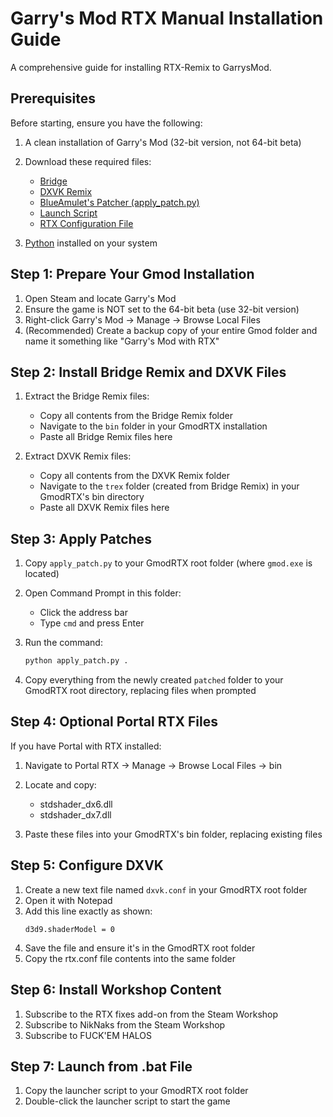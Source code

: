 # Garry's Mod RTX Manual Installation Guide

A comprehensive guide for installing RTX-Remix to GarrysMod. 

## Prerequisites

Before starting, ensure you have the following:

1. A clean installation of Garry's Mod (32-bit version, not 64-bit beta)

2. Download these required files:
   - [Bridge](https://github.com/NVIDIAGameWorks/bridge-remix)
   - [DXVK Remix](https://github.com/NVIDIAGameWorks/dxvk-remix)
   - [BlueAmulet's Patcher (apply_patch.py)](https://raw.githubusercontent.com/BlueAmulet/SourceRTXTweaks/main/applypatch.py)
   - [Launch Script](https://xenthio.github.io/stuff/launcher_workshop_fullscreen_new.bat)
   - [RTX Configuration File](https://raw.githubusercontent.com/skurtyyskirts/GmodRTX/refs/heads/main/rtx.conf)

3. [Python](https://www.python.org/downloads/) installed on your system

## Step 1: Prepare Your Gmod Installation

1. Open Steam and locate Garry's Mod
2. Ensure the game is NOT set to the 64-bit beta (use 32-bit version)
3. Right-click Garry's Mod → Manage → Browse Local Files
4. (Recommended) Create a backup copy of your entire Gmod folder and name it something like "Garry's Mod with RTX"

## Step 2: Install Bridge Remix and DXVK Files

1. Extract the Bridge Remix files:
   - Copy all contents from the Bridge Remix folder
   - Navigate to the `bin` folder in your GmodRTX installation
   - Paste all Bridge Remix files here

2. Extract DXVK Remix files:
   - Copy all contents from the DXVK Remix folder
   - Navigate to the `trex` folder (created from Bridge Remix) in your GmodRTX's bin directory
   - Paste all DXVK Remix files here

## Step 3: Apply Patches

1. Copy `apply_patch.py` to your GmodRTX root folder (where `gmod.exe` is located)

2. Open Command Prompt in this folder:
   - Click the address bar
   - Type `cmd` and press Enter

3. Run the command:
   ```bash
   python apply_patch.py .
   ```

4. Copy everything from the newly created `patched` folder to your GmodRTX root directory, replacing files when prompted

## Step 4: Optional Portal RTX Files

If you have Portal with RTX installed:

1. Navigate to Portal RTX → Manage → Browse Local Files → bin

2. Locate and copy:
   - stdshader_dx6.dll
   - stdshader_dx7.dll

3. Paste these files into your GmodRTX's bin folder, replacing existing files

## Step 5: Configure DXVK

1. Create a new text file named `dxvk.conf` in your GmodRTX root folder
2. Open it with Notepad
3. Add this line exactly as shown:
   ```
   d3d9.shaderModel = 0
   ```
4. Save the file and ensure it's in the GmodRTX root folder
5. Copy the rtx.conf file contents into the same folder

## Step 6: Install Workshop Content

1. Subscribe to the RTX fixes add-on from the Steam Workshop
2. Subscribe to NikNaks from the Steam Workshop
3. Subscribe to FUCK'EM HALOS

## Step 7: Launch from .bat File

1. Copy the launcher script to your GmodRTX root folder
2. Double-click the launcher script to start the game
